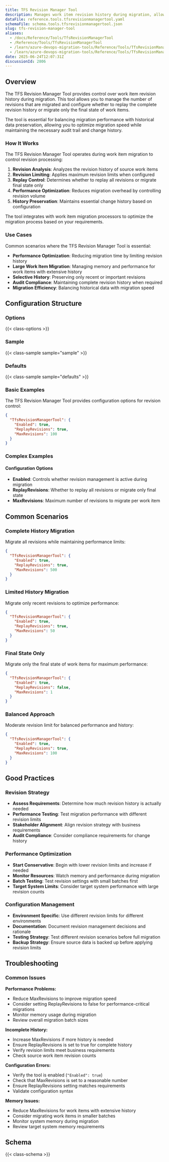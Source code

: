 ```yaml
---
title: TFS Revision Manager Tool
description: Manages work item revision history during migration, allowing control over the number of revisions migrated and enabling revision replay for complete historical preservation.
dataFile: reference.tools.tfsrevisionmanagertool.yaml
schemaFile: schema.tools.tfsrevisionmanagertool.json
slug: tfs-revision-manager-tool
aliases:
  - /docs/Reference/Tools/TfsRevisionManagerTool
  - /Reference/Tools/TfsRevisionManagerTool
  - /learn/azure-devops-migration-tools/Reference/Tools/TfsRevisionManagerTool
  - /learn/azure-devops-migration-tools/Reference/Tools/TfsRevisionManagerTool/index.md
date: 2025-06-24T12:07:31Z
discussionId: 2806
---
```


## Overview

The TFS Revision Manager Tool provides control over work item revision history during migration. This tool allows you to manage the number of revisions that are migrated and configure whether to replay the complete revision history or migrate only the final state of work items.

The tool is essential for balancing migration performance with historical data preservation, allowing you to optimize migration speed while maintaining the necessary audit trail and change history.

### How It Works

The TFS Revision Manager Tool operates during work item migration to control revision processing:

1. **Revision Analysis**: Analyzes the revision history of source work items
2. **Revision Limiting**: Applies maximum revision limits when configured
3. **Replay Control**: Determines whether to replay all revisions or migrate final state only
4. **Performance Optimization**: Reduces migration overhead by controlling revision volume
5. **History Preservation**: Maintains essential change history based on configuration

The tool integrates with work item migration processors to optimize the migration process based on your requirements.

### Use Cases

Common scenarios where the TFS Revision Manager Tool is essential:

- **Performance Optimization**: Reducing migration time by limiting revision history
- **Large Work Item Migration**: Managing memory and performance for work items with extensive history
- **Selective History**: Preserving only recent or important revisions
- **Audit Compliance**: Maintaining complete revision history when required
- **Migration Efficiency**: Balancing historical data with migration speed

## Configuration Structure

### Options

{{< class-options >}}

### Sample

{{< class-sample sample="sample" >}}

### Defaults

{{< class-sample sample="defaults" >}}

### Basic Examples

The TFS Revision Manager Tool provides configuration options for revision control:

```json
{
  "TfsRevisionManagerTool": {
    "Enabled": true,
    "ReplayRevisions": true,
    "MaxRevisions": 100
  }
}
```

### Complex Examples

#### Configuration Options

- **Enabled**: Controls whether revision management is active during migration
- **ReplayRevisions**: Whether to replay all revisions or migrate only final state
- **MaxRevisions**: Maximum number of revisions to migrate per work item

## Common Scenarios

### Complete History Migration

Migrate all revisions while maintaining performance limits:

```json
{
  "TfsRevisionManagerTool": {
    "Enabled": true,
    "ReplayRevisions": true,
    "MaxRevisions": 500
  }
}
```

### Limited History Migration

Migrate only recent revisions to optimize performance:

```json
{
  "TfsRevisionManagerTool": {
    "Enabled": true,
    "ReplayRevisions": true,
    "MaxRevisions": 50
  }
}
```

### Final State Only

Migrate only the final state of work items for maximum performance:

```json
{
  "TfsRevisionManagerTool": {
    "Enabled": true,
    "ReplayRevisions": false,
    "MaxRevisions": 1
  }
}
```

### Balanced Approach

Moderate revision limit for balanced performance and history:

```json
{
  "TfsRevisionManagerTool": {
    "Enabled": true,
    "ReplayRevisions": true,
    "MaxRevisions": 100
  }
}
```

## Good Practices

### Revision Strategy

- **Assess Requirements**: Determine how much revision history is actually needed
- **Performance Testing**: Test migration performance with different revision limits
- **Stakeholder Alignment**: Align revision strategy with business requirements
- **Audit Compliance**: Consider compliance requirements for change history

### Performance Optimization

- **Start Conservative**: Begin with lower revision limits and increase if needed
- **Monitor Resources**: Watch memory and performance during migration
- **Batch Testing**: Test revision settings with small batches first
- **Target System Limits**: Consider target system performance with large revision counts

### Configuration Management

- **Environment Specific**: Use different revision limits for different environments
- **Documentation**: Document revision management decisions and rationale
- **Testing Strategy**: Test different revision scenarios before full migration
- **Backup Strategy**: Ensure source data is backed up before applying revision limits

## Troubleshooting

### Common Issues

**Performance Problems:**

- Reduce MaxRevisions to improve migration speed
- Consider setting ReplayRevisions to false for performance-critical migrations
- Monitor memory usage during migration
- Review overall migration batch sizes

**Incomplete History:**

- Increase MaxRevisions if more history is needed
- Ensure ReplayRevisions is set to true for complete history
- Verify revision limits meet business requirements
- Check source work item revision counts

**Configuration Errors:**

- Verify the tool is enabled (`"Enabled": true`)
- Check that MaxRevisions is set to a reasonable number
- Ensure ReplayRevisions setting matches requirements
- Validate configuration syntax

**Memory Issues:**

- Reduce MaxRevisions for work items with extensive history
- Consider migrating work items in smaller batches
- Monitor system memory during migration
- Review target system memory requirements

## Schema

{{< class-schema >}}
